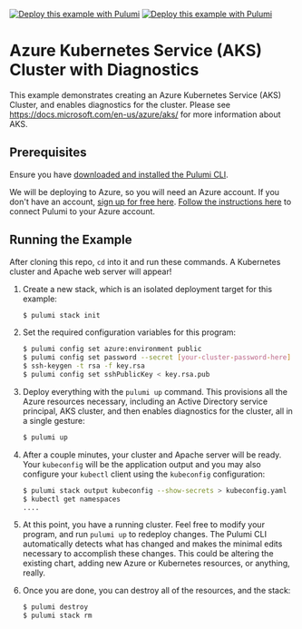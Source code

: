 [![Deploy this example with Pulumi](https://www.pulumi.com/images/deploy-with-pulumi/dark.svg)](https://app.pulumi.com/new?template=https://github.com/pulumi/examples/blob/master/classic-azure-ts-aks-with-diagnostics/README.md#gh-light-mode-only)
[![Deploy this example with Pulumi](https://www.pulumi.com/images/deploy-with-pulumi/light.svg)](https://app.pulumi.com/new?template=https://github.com/pulumi/examples/blob/master/classic-azure-ts-aks-with-diagnostics/README.md#gh-dark-mode-only)

# Azure Kubernetes Service (AKS) Cluster with Diagnostics

This example demonstrates creating an Azure Kubernetes Service (AKS) Cluster, and enables diagnostics for the cluster.
Please see https://docs.microsoft.com/en-us/azure/aks/ for more information about AKS.

## Prerequisites

Ensure you have [downloaded and installed the Pulumi CLI](https://www.pulumi.com/docs/get-started/install/).

We will be deploying to Azure, so you will need an Azure account. If you don't have an account,
[sign up for free here](https://azure.microsoft.com/en-us/free/).
[Follow the instructions here](https://www.pulumi.com/docs/intro/cloud-providers/azure/setup/) to connect Pulumi to your Azure account.

## Running the Example

After cloning this repo, `cd` into it and run these commands. A Kubernetes cluster and Apache web server will appear!

1. Create a new stack, which is an isolated deployment target for this example:

    ```bash
    $ pulumi stack init
    ```

2. Set the required configuration variables for this program:

    ```bash
    $ pulumi config set azure:environment public
    $ pulumi config set password --secret [your-cluster-password-here]
    $ ssh-keygen -t rsa -f key.rsa
    $ pulumi config set sshPublicKey < key.rsa.pub
    ```

3. Deploy everything with the `pulumi up` command. This provisions all the Azure resources necessary, including
   an Active Directory service principal, AKS cluster, and then enables diagnostics for the cluster, all in a single gesture:

    ```bash
    $ pulumi up
    ```

4. After a couple minutes, your cluster and Apache server will be ready. Your `kubeconfig` will be the application output and
   you may also configure your `kubectl` client using the `kubeconfig` configuration:

   ```bash
   $ pulumi stack output kubeconfig --show-secrets > kubeconfig.yaml
   $ kubectl get namespaces
   ....
   ```

5. At this point, you have a running cluster. Feel free to modify your program, and run `pulumi up` to redeploy changes.
   The Pulumi CLI automatically detects what has changed and makes the minimal edits necessary to accomplish these
   changes. This could be altering the existing chart, adding new Azure or Kubernetes resources, or anything, really.

6. Once you are done, you can destroy all of the resources, and the stack:

    ```bash
    $ pulumi destroy
    $ pulumi stack rm
    ```
